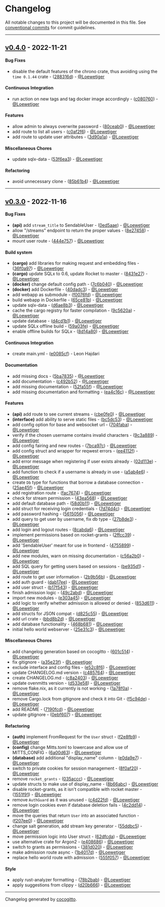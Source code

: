 # Changelog
All notable changes to this project will be documented in this file. See [conventional commits](https://www.conventionalcommits.org/) for commit guidelines.

- - -
## [v0.4.0](https://github.com/Loewetiger/OvenMitts/compare/v0.3.0..v0.4.0) - 2022-11-21
#### Bug Fixes
- disable the default features of the chrono crate, thus avoiding using the `time 0.1.44` crate - ([288316d](https://github.com/Loewetiger/OvenMitts/commit/288316dc35353ed202954e53228f14f93e104952)) - [@Loewetiger](https://github.com/Loewetiger)
#### Continuous Integration
- run action on new tags and tag docker image accordingly - ([c080760](https://github.com/Loewetiger/OvenMitts/commit/c080760fec64f2c1061ee59a768182122af85b5e)) - [@Loewetiger](https://github.com/Loewetiger)
#### Features
- allow admin to always overwrite password - ([80ceab0](https://github.com/Loewetiger/OvenMitts/commit/80ceab0048c72ef600d81625cddc3958480f9e3d)) - [@Loewetiger](https://github.com/Loewetiger)
- add route to list all users - ([c0af2f6](https://github.com/Loewetiger/OvenMitts/commit/c0af2f689777e8a58f1d36a7d59bad79545c423d)) - [@Loewetiger](https://github.com/Loewetiger)
- add route to update user attributes - ([3d90a1a](https://github.com/Loewetiger/OvenMitts/commit/3d90a1a1527fd893b22b23da28c48d36ab587b51)) - [@Loewetiger](https://github.com/Loewetiger)
#### Miscellaneous Chores
- update sqlx-data - ([53f6ea3](https://github.com/Loewetiger/OvenMitts/commit/53f6ea3d493adbf6d2a2234a4122c8e39c4358d9)) - [@Loewetiger](https://github.com/Loewetiger)
#### Refactoring
- avoid unnecessary clone - ([85b61b4](https://github.com/Loewetiger/OvenMitts/commit/85b61b4236743f1e489b04d8bf7d7bbca0511e92)) - [@Loewetiger](https://github.com/Loewetiger)

- - -

## [v0.3.0](https://github.com/Loewetiger/OvenMitts/compare/v0.2.0..v0.3.0) - 2022-11-16
#### Bug Fixes
- **(api)** add `stream_title` to SendableUser - ([0ed5aae](https://github.com/Loewetiger/OvenMitts/commit/0ed5aae14636157aa4026d0c6cc089f3a61717b3)) - [@Loewetiger](https://github.com/Loewetiger)
- allow "/streams" endpoint to return the proper values - ([8e27458](https://github.com/Loewetiger/OvenMitts/commit/8e27458c1ee8effcaa1f6d150f98147efaa76d05)) - [@Loewetiger](https://github.com/Loewetiger)
- mount user route - ([444e757](https://github.com/Loewetiger/OvenMitts/commit/444e7571aca56fce5ef0488bb55fa5fbc36f2edb)) - [@Loewetiger](https://github.com/Loewetiger)
#### Build system
- **(cargo)** add libraries for making request and embedding files - ([36f0a97](https://github.com/Loewetiger/OvenMitts/commit/36f0a97fb4884ed07800da3e1312175beac82c33)) - [@Loewetiger](https://github.com/Loewetiger)
- **(cargo)** update SQLx to 0.6, update Rocket to master - ([8431e27](https://github.com/Loewetiger/OvenMitts/commit/8431e2755135e229d678f25a93e62d5dff682f30)) - [@Loewetiger](https://github.com/Loewetiger)
- **(docker)** change default config path - ([7c6b040](https://github.com/Loewetiger/OvenMitts/commit/7c6b0405371ed59a96f1107aeca0c43e16ca20d7)) - [@Loewetiger](https://github.com/Loewetiger)
- **(docker)** add Dockerfile - ([40dadc3](https://github.com/Loewetiger/OvenMitts/commit/40dadc3ec9504e9c75aa0db67663fe3e9af5fe6c)) - [@Loewetiger](https://github.com/Loewetiger)
- add webapp as submodule - ([f0076fd](https://github.com/Loewetiger/OvenMitts/commit/f0076fdd6155af9c865fa34a60803ca1aa6ffb2a)) - [@Loewetiger](https://github.com/Loewetiger)
- build webapp in Dockerfile - ([65ce81b](https://github.com/Loewetiger/OvenMitts/commit/65ce81b59d7f2d7f686e3606080719b293686a1d)) - [@Loewetiger](https://github.com/Loewetiger)
- update sqlx-data - ([d6ae8b3](https://github.com/Loewetiger/OvenMitts/commit/d6ae8b3d6f5219502f558f4161ef520be531bd83)) - [@Loewetiger](https://github.com/Loewetiger)
- cache the cargo registry for faster compilation - ([9c5620a](https://github.com/Loewetiger/OvenMitts/commit/9c5620a645f525d9e90ab6003ea94298fadb6617)) - [@Loewetiger](https://github.com/Loewetiger)
- update database - ([d4cd1b1](https://github.com/Loewetiger/OvenMitts/commit/d4cd1b199a342532aa7d65aef14e5707ae0175ec)) - [@Loewetiger](https://github.com/Loewetiger)
- update SQLx offline build - ([59a03fe](https://github.com/Loewetiger/OvenMitts/commit/59a03fe6aff2888494653553b7d06e77d72f4cd7)) - [@Loewetiger](https://github.com/Loewetiger)
- enable offline builds for SQLx - ([8d14a80](https://github.com/Loewetiger/OvenMitts/commit/8d14a80f9b9960e5c22b92f7fb2cffda7737e025)) - [@Loewetiger](https://github.com/Loewetiger)
#### Continuous Integration
- create main.yml - ([e0085cf](https://github.com/Loewetiger/OvenMitts/commit/e0085cf3a0f986dbfd4ff062c4c529694d0572dd)) - Leon Hajdari
#### Documentation
- add missing docs - ([5ba7835](https://github.com/Loewetiger/OvenMitts/commit/5ba7835e185e78aad5227ceb5d5f34ee416082ff)) - [@Loewetiger](https://github.com/Loewetiger)
- add documentation - ([c492b52](https://github.com/Loewetiger/OvenMitts/commit/c492b52ba97e7ca95f43cb6b8bb8dec18faa68e4)) - [@Loewetiger](https://github.com/Loewetiger)
- add missing documentation - ([52fa55f](https://github.com/Loewetiger/OvenMitts/commit/52fa55f568d94908c64e9f7a5f425e8bf48ec5ba)) - [@Loewetiger](https://github.com/Loewetiger)
- add missing documentation and formatting - ([ea4c16c](https://github.com/Loewetiger/OvenMitts/commit/ea4c16cf8a1a2e6716abf51ce081c4c12ebcc00a)) - [@Loewetiger](https://github.com/Loewetiger)
#### Features
- **(api)** add route to see current streams - ([cbe0fe0](https://github.com/Loewetiger/OvenMitts/commit/cbe0fe04999a8fc1e5a95baeafaf3bd62fcac79d)) - [@Loewetiger](https://github.com/Loewetiger)
- **(interface)** add ability to serve static files - ([bc5dc53](https://github.com/Loewetiger/OvenMitts/commit/bc5dc5355ed0e13a8e7bed167e78dd2ea6ff4024)) - [@Loewetiger](https://github.com/Loewetiger)
- add config option for base and websocket url - ([704faba](https://github.com/Loewetiger/OvenMitts/commit/704fabad387a2446e3ca1f7d88d2f6076fdb847a)) - [@Loewetiger](https://github.com/Loewetiger)
- verify if the chosen username contains invalid characters - ([9c3a889](https://github.com/Loewetiger/OvenMitts/commit/9c3a889961c7a395520e89184e61699516ad74ea)) - [@Loewetiger](https://github.com/Loewetiger)
- add config fairing and new routes - ([7bca97c](https://github.com/Loewetiger/OvenMitts/commit/7bca97c757ef48460cd82a06113bd548277ff6a9)) - [@Loewetiger](https://github.com/Loewetiger)
- add config struct and wrapper for reqwest errors - ([ee4112f](https://github.com/Loewetiger/OvenMitts/commit/ee4112f14c6cb59c64ad4adc6053710a2670d7f2)) - [@Loewetiger](https://github.com/Loewetiger)
- add error message when registering if user exists already - ([02d113e](https://github.com/Loewetiger/OvenMitts/commit/02d113ef21aca9ffdf4af28f0c0fb8a28cac3d1a)) - [@Loewetiger](https://github.com/Loewetiger)
- add function to check if a username is already in use - ([a5ab4e6](https://github.com/Loewetiger/OvenMitts/commit/a5ab4e63b37984f91d644d408f1d28d54d4e2002)) - [@Loewetiger](https://github.com/Loewetiger)
- create `Db` type for functions that borrow a database connection - ([25ae45f](https://github.com/Loewetiger/OvenMitts/commit/25ae45f9bcc82a0ec792fc73d4a19288f6ed9091)) - [@Loewetiger](https://github.com/Loewetiger)
- add registration route - ([fac7674](https://github.com/Loewetiger/OvenMitts/commit/fac7674b39e13b0eb3bfcbef4ebc797388de3137)) - [@Loewetiger](https://github.com/Loewetiger)
- check for stream permission - ([43ea568](https://github.com/Loewetiger/OvenMitts/commit/43ea5684994e40466cafe0077c6e20543a191328)) - [@Loewetiger](https://github.com/Loewetiger)
- add default database path - ([58d0b11](https://github.com/Loewetiger/OvenMitts/commit/58d0b11e6da54d618d92e369ffcaa697c8d1a4c5)) - [@Loewetiger](https://github.com/Loewetiger)
- add struct for receiving login credentials - ([7d74d4c](https://github.com/Loewetiger/OvenMitts/commit/7d74d4c5301b3990659427cfcbfb6253ebb2e72d)) - [@Loewetiger](https://github.com/Loewetiger)
- add password hashing - ([5615056](https://github.com/Loewetiger/OvenMitts/commit/5615056589a8abd2de6bc653a3cdc2612ae33d05)) - [@Loewetiger](https://github.com/Loewetiger)
- add query to get user by username, fix db type - ([27b8de3](https://github.com/Loewetiger/OvenMitts/commit/27b8de3340c4206f266bd581ffb2fc7f9b52ad6e)) - [@Loewetiger](https://github.com/Loewetiger)
- add login and logout routes - ([8cabda6](https://github.com/Loewetiger/OvenMitts/commit/8cabda633bbd5a57f772a43d0d0f719f42c5ce57)) - [@Loewetiger](https://github.com/Loewetiger)
- implement permissions based on rocket-grants - ([2ffcc39](https://github.com/Loewetiger/OvenMitts/commit/2ffcc39c87fe92dd4babd412a7b7292db68a0f47)) - [@Loewetiger](https://github.com/Loewetiger)
- add 'SendableUser' meant for use in frontend - ([4755899](https://github.com/Loewetiger/OvenMitts/commit/47558995712f412c99a2ac809a7f3b0fb38a4db1)) - [@Loewetiger](https://github.com/Loewetiger)
- add new modules, warn on missing documentation - ([c56a2b0](https://github.com/Loewetiger/OvenMitts/commit/c56a2b00c189a17faae2a8b70de8760ae11f27d6)) - [@Loewetiger](https://github.com/Loewetiger)
- add SQL query for getting users based on sessions - ([be935d1](https://github.com/Loewetiger/OvenMitts/commit/be935d1ddae4db426f91ee76ea0d9185ce312ed4)) - [@Loewetiger](https://github.com/Loewetiger)
- add route to get user information - ([2b9b56b](https://github.com/Loewetiger/OvenMitts/commit/2b9b56b00769b7b96e14630908e4543ff2b1e73c)) - [@Loewetiger](https://github.com/Loewetiger)
- add auth guard - ([dab17ee](https://github.com/Loewetiger/OvenMitts/commit/dab17ee13c43378c8563e7e557c1a825c6560e49)) - [@Loewetiger](https://github.com/Loewetiger)
- add user struct - ([b17f543](https://github.com/Loewetiger/OvenMitts/commit/b17f543b1e933215bf348174cfffe66427486e3e)) - [@Loewetiger](https://github.com/Loewetiger)
- finish admission logic - ([49c2abd](https://github.com/Loewetiger/OvenMitts/commit/49c2abd49b816a14f2fc8aac351af65917a4a24b)) - [@Loewetiger](https://github.com/Loewetiger)
- import new modules - ([e303a45](https://github.com/Loewetiger/OvenMitts/commit/e303a45f5a245967a4133a8814762fda8e5e759d)) - [@Loewetiger](https://github.com/Loewetiger)
- add logic to verify whether admission is allowed or denied - ([853d611](https://github.com/Loewetiger/OvenMitts/commit/853d611319df150188d8e35ef67e107e155e8b5d)) - [@Loewetiger](https://github.com/Loewetiger)
- add structs for JSON compat - ([d825c55](https://github.com/Loewetiger/OvenMitts/commit/d825c553bddc29993c8c43b3d4f268e7ba230c57)) - [@Loewetiger](https://github.com/Loewetiger)
- add url crate - ([bbd8b2d](https://github.com/Loewetiger/OvenMitts/commit/bbd8b2d22cf597677141cd14125b530dbb1ecb1c)) - [@Loewetiger](https://github.com/Loewetiger)
- add database functionality - ([468b681](https://github.com/Loewetiger/OvenMitts/commit/468b6819518c956983bdef70b1bd5904cc2378ed)) - [@Loewetiger](https://github.com/Loewetiger)
- initial hello world webserver - ([25e31c3](https://github.com/Loewetiger/OvenMitts/commit/25e31c33e10b9ae1829e6faa460d5a8da015b5f2)) - [@Loewetiger](https://github.com/Loewetiger)
#### Miscellaneous Chores
- add changelog generation based on cocogitto - ([601c514](https://github.com/Loewetiger/OvenMitts/commit/601c514efa4dc30e52a587926a94fef68d70db71)) - [@Loewetiger](https://github.com/Loewetiger)
- fix gitignore - ([a35e23f](https://github.com/Loewetiger/OvenMitts/commit/a35e23fe270593f1f762d767eebbab287ff108d2)) - [@Loewetiger](https://github.com/Loewetiger)
- exclude interface and config files - ([e52c8f6](https://github.com/Loewetiger/OvenMitts/commit/e52c8f655b5628a3f00fc090c3ff8474dc13e48d)) - [@Loewetiger](https://github.com/Loewetiger)
- update CHANGELOG.md version - ([c485764](https://github.com/Loewetiger/OvenMitts/commit/c4857649c6ff9a83803ab105a5cafa1db651ccc5)) - [@Loewetiger](https://github.com/Loewetiger)
- create CHANGELOG.md - ([c8a2403](https://github.com/Loewetiger/OvenMitts/commit/c8a2403ea15f606f0d973d51019295d88494d7b0)) - [@Loewetiger](https://github.com/Loewetiger)
- update ovenmitts version - ([d533e58](https://github.com/Loewetiger/OvenMitts/commit/d533e58e0039bbf77d8329211b225a51ab9c3096)) - [@Loewetiger](https://github.com/Loewetiger)
- remove flake.nix, as it currently is not working - ([1a78f0a](https://github.com/Loewetiger/OvenMitts/commit/1a78f0a5017b2a7b54b47965081d83406afc3b32)) - [@Loewetiger](https://github.com/Loewetiger)
- remove Cargo.lock from gitignore and check it into Git - ([f5c94de](https://github.com/Loewetiger/OvenMitts/commit/f5c94deff3f47eb4aceaf697346c64adf2db9be9)) - [@Loewetiger](https://github.com/Loewetiger)
- add README - ([7190fcd](https://github.com/Loewetiger/OvenMitts/commit/7190fcdca075d18cc322628646d4f150f3dc8b86)) - [@Loewetiger](https://github.com/Loewetiger)
- update gitignore - ([0ebf607](https://github.com/Loewetiger/OvenMitts/commit/0ebf6073fbc33a833026a2c28bbed046b1d1145c)) - [@Loewetiger](https://github.com/Loewetiger)
#### Refactoring
- **(auth)** implement FromRequest for the `User` struct - ([f2e8fb9](https://github.com/Loewetiger/OvenMitts/commit/f2e8fb961103899a9457aca7616ed346a9b07c25)) - [@Loewetiger](https://github.com/Loewetiger)
- **(config)** change Mitts.toml to lowercase and allow use of MITTS_CONFIG - ([6a00d63](https://github.com/Loewetiger/OvenMitts/commit/6a00d630d9272030ccf080a9907dcf0471ae9cdf)) - [@Loewetiger](https://github.com/Loewetiger)
- **(database)** add additional "display_name" column - ([e0da9e7](https://github.com/Loewetiger/OvenMitts/commit/e0da9e7e0cb4f628315bd4f57a3f551aff7dcc58)) - [@Loewetiger](https://github.com/Loewetiger)
- switch to private cookies for session management - ([8f0af20](https://github.com/Loewetiger/OvenMitts/commit/8f0af2042d7f0e3a21053eb2c023bf73daa8d0fb)) - [@Loewetiger](https://github.com/Loewetiger)
- remove `rocket_grants` - ([035accc](https://github.com/Loewetiger/OvenMitts/commit/035accc8984c248b7a6821195f7b7e4cf4030e86)) - [@Loewetiger](https://github.com/Loewetiger)
- update structs to make use of display_name - ([8b66abc](https://github.com/Loewetiger/OvenMitts/commit/8b66abcbbeb3dc47bcd8ad03596615b2d061afdf)) - [@Loewetiger](https://github.com/Loewetiger)
- disable rocket-grants, as it isn't compatible with rocket master - ([1551f91](https://github.com/Loewetiger/OvenMitts/commit/1551f9129eeb1a4bfcedfd8cd757f8705b2506da)) - [@Loewetiger](https://github.com/Loewetiger)
- remove `AuthGuard` as it was unused - ([c4d22fd](https://github.com/Loewetiger/OvenMitts/commit/c4d22fd87cabbf5a40057eacc55644bd1b740d9c)) - [@Loewetiger](https://github.com/Loewetiger)
- remove login cookies even if database deletion fails - ([4c2dd14](https://github.com/Loewetiger/OvenMitts/commit/4c2dd146ebf1d19048aa7ea7240569d40ae83b3a)) - [@Loewetiger](https://github.com/Loewetiger)
- move the queries that return `User` into an associated function - ([f207ee0](https://github.com/Loewetiger/OvenMitts/commit/f207ee0eda4f4b88b60e1e705824137f799f9cbf)) - [@Loewetiger](https://github.com/Loewetiger)
- change salt generation, add stream key generator - ([55ddbc5](https://github.com/Loewetiger/OvenMitts/commit/55ddbc5e523a4b4049de4cb5405ba570cd139504)) - [@Loewetiger](https://github.com/Loewetiger)
- move permission logic into User struct - ([62dfcda](https://github.com/Loewetiger/OvenMitts/commit/62dfcdad1e2cf428c5d975723b1631b2e31fe906)) - [@Loewetiger](https://github.com/Loewetiger)
- use alternative crate for Argon2 - ([e408686](https://github.com/Loewetiger/OvenMitts/commit/e4086869fee4dc90b2f6e9b3477342140dcf9204)) - [@Loewetiger](https://github.com/Loewetiger)
- switch to grants as permissions - ([381d020](https://github.com/Loewetiger/OvenMitts/commit/381d020bd0c40d561f1d2c9243a5166e1ea40cfc)) - [@Loewetiger](https://github.com/Loewetiger)
- make admission route async - ([1b4017d](https://github.com/Loewetiger/OvenMitts/commit/1b4017dcdcd7faffc82f67f4faab5594d9e55afd)) - [@Loewetiger](https://github.com/Loewetiger)
- replace hello world route with admission - ([555f057](https://github.com/Loewetiger/OvenMitts/commit/555f057be89965a66dcd08b76daf94715a1be816)) - [@Loewetiger](https://github.com/Loewetiger)
#### Style
- apply rust-analyzer formatting - ([78b2bab](https://github.com/Loewetiger/OvenMitts/commit/78b2bab26af5b0e5efc2f998ca3a044f64a93958)) - [@Loewetiger](https://github.com/Loewetiger)
- apply suggestions from clippy - ([d20b666](https://github.com/Loewetiger/OvenMitts/commit/d20b6667363d5b8f46944fb55faabd2df22e9936)) - [@Loewetiger](https://github.com/Loewetiger)

- - -

Changelog generated by [cocogitto](https://github.com/cocogitto/cocogitto).